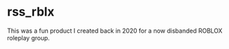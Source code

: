# rss_rblx
This was a fun product I created back in 2020 for a now disbanded ROBLOX roleplay group. 
